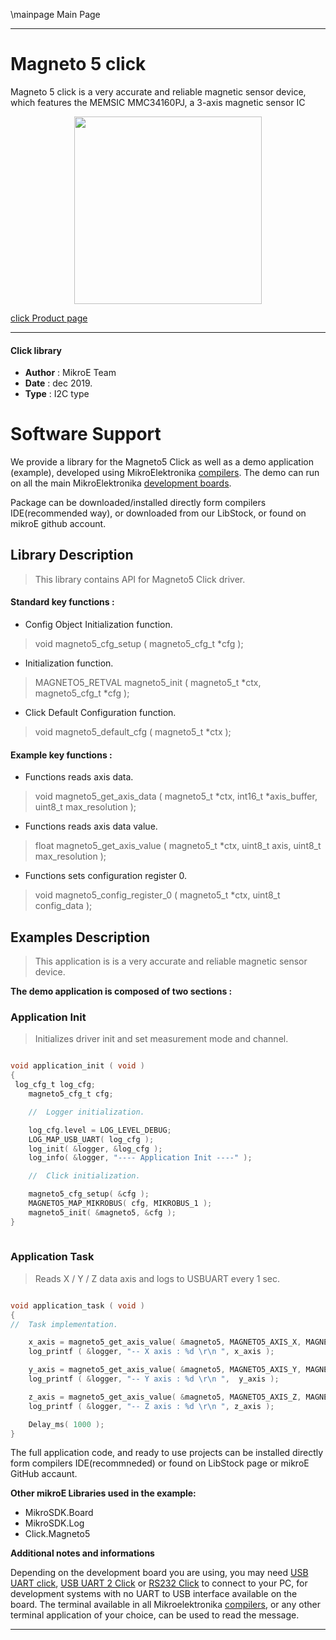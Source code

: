 \mainpage Main Page
 
 

---
# Magneto 5 click

Magneto 5 click is a very accurate and reliable magnetic sensor device, which features the MEMSIC MMC34160PJ, a 3-axis magnetic sensor IC

<p align="center">
  <img src="https://download.mikroe.com/images/click_for_ide/magneto5_click.png" height=300px>
</p>

[click Product page](https://www.mikroe.com/magneto-5-click)

---


#### Click library 

- **Author**        : MikroE Team
- **Date**          : dec 2019.
- **Type**          : I2C type


# Software Support

We provide a library for the Magneto5 Click 
as well as a demo application (example), developed using MikroElektronika 
[compilers](https://shop.mikroe.com/compilers). 
The demo can run on all the main MikroElektronika [development boards](https://shop.mikroe.com/development-boards).

Package can be downloaded/installed directly form compilers IDE(recommended way), or downloaded from our LibStock, or found on mikroE github account. 

## Library Description

> This library contains API for Magneto5 Click driver.

#### Standard key functions :

- Config Object Initialization function.
> void magneto5_cfg_setup ( magneto5_cfg_t *cfg ); 
 
- Initialization function.
> MAGNETO5_RETVAL magneto5_init ( magneto5_t *ctx, magneto5_cfg_t *cfg );

- Click Default Configuration function.
> void magneto5_default_cfg ( magneto5_t *ctx );


#### Example key functions :

- Functions reads axis data.
> void magneto5_get_axis_data ( magneto5_t *ctx, int16_t *axis_buffer, uint8_t max_resolution );
 
- Functions reads axis data value.
> float magneto5_get_axis_value ( magneto5_t *ctx, uint8_t axis, uint8_t max_resolution );

- Functions sets configuration register 0.
> void magneto5_config_register_0 ( magneto5_t *ctx, uint8_t config_data );

## Examples Description
 
> This application is is a very accurate and reliable magnetic         sensor device. 

**The demo application is composed of two sections :**

### Application Init 

> Initializes driver init and set measurement mode and channel. 

```c

void application_init ( void )
{
 log_cfg_t log_cfg;
    magneto5_cfg_t cfg;

    //  Logger initialization.

    log_cfg.level = LOG_LEVEL_DEBUG;
    LOG_MAP_USB_UART( log_cfg );
    log_init( &logger, &log_cfg );
    log_info( &logger, "---- Application Init ----" );

    //  Click initialization.

    magneto5_cfg_setup( &cfg );
    MAGNETO5_MAP_MIKROBUS( cfg, MIKROBUS_1 );
    magneto5_init( &magneto5, &cfg );
}
  
```

### Application Task

> Reads X / Y / Z data axis and logs to USBUART every 1 sec. 

```c

void application_task ( void )
{
//  Task implementation.

    x_axis = magneto5_get_axis_value( &magneto5, MAGNETO5_AXIS_X, MAGNETO5_CH3_12bits_1ms );
    log_printf ( &logger, "-- X axis : %d \r\n ", x_axis );

    y_axis = magneto5_get_axis_value( &magneto5, MAGNETO5_AXIS_Y, MAGNETO5_CH3_12bits_1ms );
    log_printf ( &logger, "-- Y axis : %d \r\n ",  y_axis );

    z_axis = magneto5_get_axis_value( &magneto5, MAGNETO5_AXIS_Z, MAGNETO5_CH3_12bits_1ms );
    log_printf ( &logger, "-- Z axis : %d \r\n ", z_axis );

    Delay_ms( 1000 );
}  

```

The full application code, and ready to use projects can be  installed directly form compilers IDE(recommneded) or found on LibStock page or mikroE GitHub accaunt.

**Other mikroE Libraries used in the example:** 

- MikroSDK.Board
- MikroSDK.Log
- Click.Magneto5

**Additional notes and informations**

Depending on the development board you are using, you may need 
[USB UART click](https://shop.mikroe.com/usb-uart-click), 
[USB UART 2 Click](https://shop.mikroe.com/usb-uart-2-click) or 
[RS232 Click](https://shop.mikroe.com/rs232-click) to connect to your PC, for 
development systems with no UART to USB interface available on the board. The 
terminal available in all Mikroelektronika 
[compilers](https://shop.mikroe.com/compilers), or any other terminal application 
of your choice, can be used to read the message.



---
